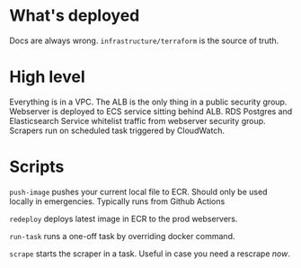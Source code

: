 # What's deployed

Docs are always wrong. `infrastructure/terraform` is the source of truth. 

# High level 

Everything is in a VPC. The ALB is the only thing in a public security group.
Webserver is deployed to ECS service sitting behind ALB. RDS Postgres and Elasticsearch Service whitelist traffic from webserver security group. Scrapers run on scheduled task triggered by CloudWatch. 

# Scripts

`push-image` pushes your current local file to ECR. Should only be used locally in emergencies. Typically runs from Github Actions

`redeploy` deploys latest image in ECR to the prod webservers.

`run-task` runs a one-off task by overriding docker command.

`scrape` starts the scraper in a task. Useful in case you need a rescrape _now_.